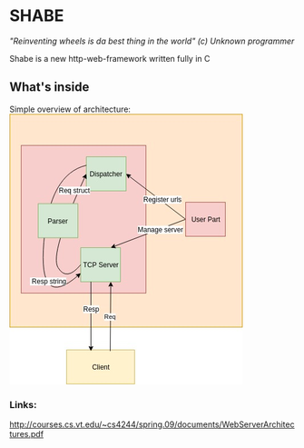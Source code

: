 # SHABE
  
*"Reinventing wheels is da best thing in the world" (c) Unknown programmer*  
  
Shabe is a new http-web-framework written fully in C
  
## What's inside
Simple overview of architecture:    
![Architecture](https://github.com/RedMoon32/Shabe/blob/master/ShabeFramework.jpg)
  
### Links:  
http://courses.cs.vt.edu/~cs4244/spring.09/documents/WebServerArchitectures.pdf  

 
